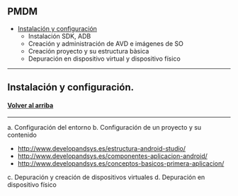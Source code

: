 
<a name="indice"></a>
## PMDM

 - [Instalación y configuración](#tema2) 
	 - Instalación SDK, ADB
	 - Creación y administración de AVD e imágenes de SO
	 - Creación proyecto y su estructura bàsica
	 - Depuración en dispositivo virtual y dispositivo físico 
 ****
<a name="tema2"></a>
## Instalación y configuración.
#### [Volver al arriba](#tema2)
***

a.	Configuración del entorno
b.	Configuración de un proyecto y su contenido

- http://www.developandsys.es/estructura-android-studio/
- http://www.developandsys.es/componentes-aplicacion-android/
- http://www.developandsys.es/conceptos-basicos-primera-aplicacion/

c.	Depuración y creación de dispositivos virtuales
d.	Depuración en dispositivo físico
